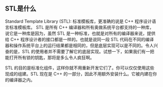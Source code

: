 ## STL是什么

Standard Template Library (STL): 标准模板库，更准确的说是 C++ 程序设计语言标准模板库。 STL 是所有 C++ 编译器和所有奥做系统平台都支持的一种库，说它是一种库是因为，虽然 STL 是一种标准，也就是对所有的编译器来说，提供给 C++ 程序设计者的接口都是一样的。也就是说同一段 STL 代码在不同的编译器和操作系统平台上的运行结果都是相同的，但是底层实现可以是不同的。令人兴奋的是，STL 的使用者并不需要了解它的底层实现。试想一下，如果我们有一把能打开所有锁的钥匙，那将是多么令人疯狂啊。

STL 的目的是标准化组件，这样你就不用重新开发它们了。你可以仅仅使用这些现成的组建。STL 现在是 C++ 的一部分，因此不用额外安装什么。它被内建在你的编译器之内。

